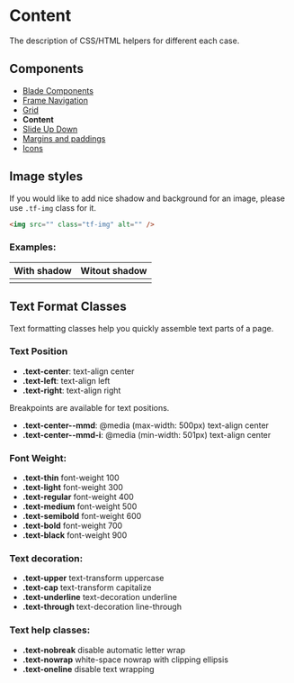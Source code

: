 # Content 

The description of CSS/HTML helpers for different each case.

## Components
- [Blade Components](./components.md)
- [Frame Navigation](./frame-nav.md)
- [Grid](./grid.md)
- **Content**
- [Slide Up Down](./slide-up-down.md)
- [Margins and paddings](./margins.md)
- [Icons](./icons.md)

## Image styles

If you would like to add nice shadow and background for an image, please use `.tf-img` class for it.

```html
<img src="" class="tf-img" alt="" />
```

### Examples:

| With shadow | Witout shadow |
| ------ | ------ |
| <img src="/assets/awema-pl/wiki/docs/awema-pl.png" class="tf-img" alt="" /> | <img src="/assets/awema-pl/wiki/docs/awema-pl.png" alt="" /> |




## Text Format Classes

Text formatting classes help you quickly assemble text parts of a page.

### Text Position

- **.text-center**: text-align center
- **.text-left**: text-align left
- **.text-right**: text-align right

Breakpoints are available for text positions.

- **.text-center--mmd**: @media (max-width: 500px) text-align center
- **.text-center--mmd-i**: @media (min-width: 501px) text-align center

### Font Weight:
- **.text-thin** font-weight 100
- **.text-light** font-weight 300
- **.text-regular** font-weight 400
- **.text-medium** font-weight 500
- **.text-semibold** font-weight 600
- **.text-bold** font-weight 700
- **.text-black** font-weight 900

### Text decoration:
- **.text-upper** text-transform uppercase
- **.text-cap** text-transform capitalize
- **.text-underline** text-decoration underline
- **.text-through** text-decoration line-through

### Text help classes:
- **.text-nobreak** disable automatic letter wrap
- **.text-nowrap** white-space nowrap with clipping ellipsis
- **.text-oneline** disable text wrapping
